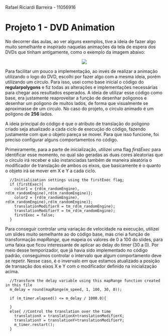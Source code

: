 Rafael Riciardi Barreira - 11056916

# Projeto 1 - DVD Animation

No decorrer das aulas, ao ver alguns exemplos, tive a ideia de fazer algo muito semelhante e inspirado naquelas animações da tela de espera dos DVDs que tinham antigamente, como o exemplo da imagem abaixo:

<p align="center">
  <img src="https://repository-images.githubusercontent.com/344610266/246c3a80-7cf0-11eb-92d0-fe1d20e11982"/>
</p>

Para facilitar um pouco a implementação, ao invés de realizar a animação utilizando o logo do DVD, escolhi por fazer algo com a mesma ideia, porém utilizando um circulo. Para isso, usei como base inicial o código do **regularpolygons** e fiz todas as alterações e implementações necessárias para chegar aos resultados esperados. A ideia de utilizar esse código como base, era justamente reaproveitar a função de desenhar poligonos e desenhar um poligono de muitos lados, de forma que visualmente se aproximasse de um circulo. No caso do projeto, o circulo animado é um poligono de **256** lados.

A ideia principal do código é que o atributo de translação do poligono criado seja atualizado a cada ciclo de execução do código, fazendo justamente com que o objeto pareça se mover. Para que isso funcione, foi preciso configurar alguns comportamentos no código.

Primeiramente, para a parte de inicialização, utilizei uma flag *firstExec* para identificar esse momento, no qual são geradas as duas cores aleatorias que o circulo irá receber e são instanciadas também de maneira aleatória o modificador de translação de ambos os eixos, que basicamente é o quanto o objeto irá se mover em X e Y a cada ciclo.
```
  //Initialization settings using the firstExec flag;
  if (firstExec){
    color1 = {rd(m_randomEngine), rd(m_randomEngine),rd(m_randomEngine)};
    color2 = {rd(m_randomEngine), rd(m_randomEngine),rd(m_randomEngine)};
    translationModifierX = tm_rd(m_randomEngine);
    translationModifierY = tm_rd(m_randomEngine);
    firstExec = false;
  }
```

Para conseguir controlar uma variação de velocidade na execução, utilizei um slides muito semelhante ao do código base, mas criei a função de transformação *mapRange*, que mapeia os valores de 0 a 100 do slides, para uma faixa que ficou interessante de aplicar ao delay do timer (30 a 0). Por meio desse temporizador, que já havia sido implementado no código padrão, conseguimos controlar o intervalo que algum comportamento deve se repetir. Nesse caso, é o invervalo em que estamos atualizado a posição de transação dos eixos X e Y com o modificador definido na inicialização acima.
```
  //Transform the delay variable using this mapRange function created in this file
  m_delay = round(mapRange(m_speed, 1, 100, 30, 0));

  if (m_timer.elapsed() <= m_delay / 1000.0){

  }
  else{ //Control the translation over the time
    translationX = translationX+translationModifierX;
    translationY = translationY+translationModifierY;
    m_timer.restart();
  }
```
